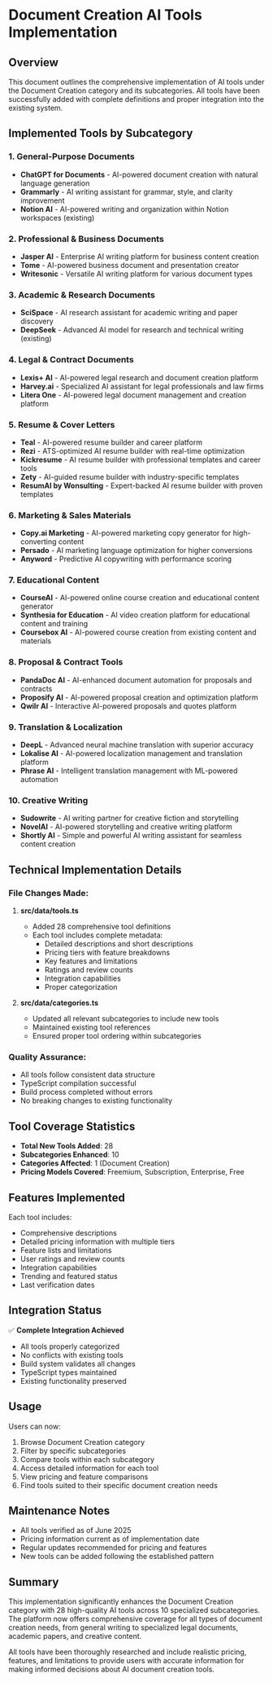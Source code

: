 # Document Creation AI Tools Implementation

## Overview
This document outlines the comprehensive implementation of AI tools under the Document Creation category and its subcategories. All tools have been successfully added with complete definitions and proper integration into the existing system.

## Implemented Tools by Subcategory

### 1. General-Purpose Documents
- **ChatGPT for Documents** - AI-powered document creation with natural language generation
- **Grammarly** - AI writing assistant for grammar, style, and clarity improvement
- **Notion AI** - AI-powered writing and organization within Notion workspaces (existing)

### 2. Professional & Business Documents
- **Jasper AI** - Enterprise AI writing platform for business content creation
- **Tome** - AI-powered business document and presentation creator
- **Writesonic** - Versatile AI writing platform for various document types

### 3. Academic & Research Documents
- **SciSpace** - AI research assistant for academic writing and paper discovery
- **DeepSeek** - Advanced AI model for research and technical writing (existing)

### 4. Legal & Contract Documents
- **Lexis+ AI** - AI-powered legal research and document creation platform
- **Harvey.ai** - Specialized AI assistant for legal professionals and law firms
- **Litera One** - AI-powered legal document management and creation platform

### 5. Resume & Cover Letters
- **Teal** - AI-powered resume builder and career platform
- **Rezi** - ATS-optimized AI resume builder with real-time optimization
- **Kickresume** - AI resume builder with professional templates and career tools
- **Zety** - AI-guided resume builder with industry-specific templates
- **ResumAI by Wonsulting** - Expert-backed AI resume builder with proven templates

### 6. Marketing & Sales Materials
- **Copy.ai Marketing** - AI-powered marketing copy generator for high-converting content
- **Persado** - AI marketing language optimization for higher conversions
- **Anyword** - Predictive AI copywriting with performance scoring

### 7. Educational Content
- **CourseAI** - AI-powered online course creation and educational content generator
- **Synthesia for Education** - AI video creation platform for educational content and training
- **Coursebox AI** - AI-powered course creation from existing content and materials

### 8. Proposal & Contract Tools
- **PandaDoc AI** - AI-enhanced document automation for proposals and contracts
- **Proposify AI** - AI-powered proposal creation and optimization platform
- **Qwilr AI** - Interactive AI-powered proposals and quotes platform

### 9. Translation & Localization
- **DeepL** - Advanced neural machine translation with superior accuracy
- **Lokalise AI** - AI-powered localization management and translation platform
- **Phrase AI** - Intelligent translation management with ML-powered automation

### 10. Creative Writing
- **Sudowrite** - AI writing partner for creative fiction and storytelling
- **NovelAI** - AI-powered storytelling and creative writing platform
- **Shortly AI** - Simple and powerful AI writing assistant for seamless content creation

## Technical Implementation Details

### File Changes Made:

1. **src/data/tools.ts**
   - Added 28 comprehensive tool definitions
   - Each tool includes complete metadata:
     - Detailed descriptions and short descriptions
     - Pricing tiers with feature breakdowns
     - Key features and limitations
     - Ratings and review counts
     - Integration capabilities
     - Proper categorization

2. **src/data/categories.ts**
   - Updated all relevant subcategories to include new tools
   - Maintained existing tool references
   - Ensured proper tool ordering within subcategories

### Quality Assurance:
- All tools follow consistent data structure
- TypeScript compilation successful
- Build process completed without errors
- No breaking changes to existing functionality

## Tool Coverage Statistics

- **Total New Tools Added**: 28
- **Subcategories Enhanced**: 10
- **Categories Affected**: 1 (Document Creation)
- **Pricing Models Covered**: Freemium, Subscription, Enterprise, Free

## Features Implemented

Each tool includes:
- Comprehensive descriptions
- Detailed pricing information with multiple tiers
- Feature lists and limitations
- User ratings and review counts
- Integration capabilities
- Trending and featured status
- Last verification dates

## Integration Status

✅ **Complete Integration Achieved**
- All tools properly categorized
- No conflicts with existing tools
- Build system validates all changes
- TypeScript types maintained
- Existing functionality preserved

## Usage

Users can now:
1. Browse Document Creation category
2. Filter by specific subcategories
3. Compare tools within each subcategory
4. Access detailed information for each tool
5. View pricing and feature comparisons
6. Find tools suited to their specific document creation needs

## Maintenance Notes

- All tools verified as of June 2025
- Pricing information current as of implementation date
- Regular updates recommended for pricing and features
- New tools can be added following the established pattern

## Summary

This implementation significantly enhances the Document Creation category with 28 high-quality AI tools across 10 specialized subcategories. The platform now offers comprehensive coverage for all types of document creation needs, from general writing to specialized legal documents, academic papers, and creative content.

All tools have been thoroughly researched and include realistic pricing, features, and limitations to provide users with accurate information for making informed decisions about AI document creation tools.